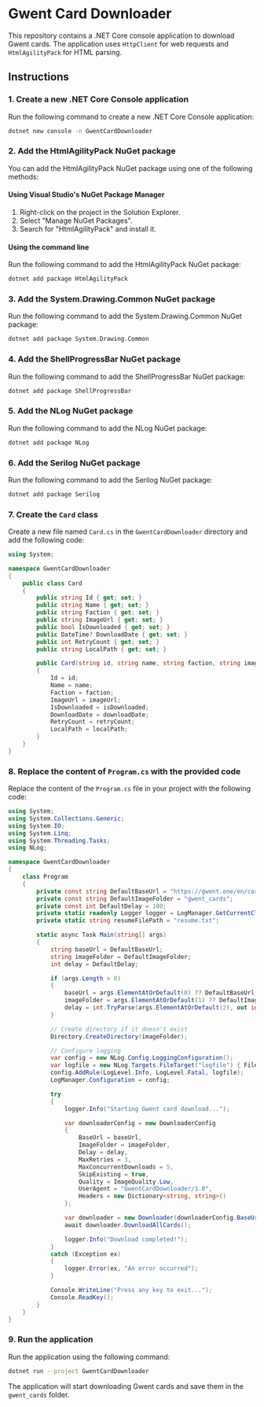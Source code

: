 # Gwent Card Downloader

This repository contains a .NET Core console application to download Gwent cards. The application uses `HttpClient` for web requests and `HtmlAgilityPack` for HTML parsing.

## Instructions

### 1. Create a new .NET Core Console application

Run the following command to create a new .NET Core Console application:

```sh
dotnet new console -n GwentCardDownloader
```

### 2. Add the HtmlAgilityPack NuGet package

You can add the HtmlAgilityPack NuGet package using one of the following methods:

#### Using Visual Studio's NuGet Package Manager

1. Right-click on the project in the Solution Explorer.
2. Select "Manage NuGet Packages".
3. Search for "HtmlAgilityPack" and install it.

#### Using the command line

Run the following command to add the HtmlAgilityPack NuGet package:

```sh
dotnet add package HtmlAgilityPack
```

### 3. Add the System.Drawing.Common NuGet package

Run the following command to add the System.Drawing.Common NuGet package:

```sh
dotnet add package System.Drawing.Common
```

### 4. Add the ShellProgressBar NuGet package

Run the following command to add the ShellProgressBar NuGet package:

```sh
dotnet add package ShellProgressBar
```

### 5. Add the NLog NuGet package

Run the following command to add the NLog NuGet package:

```sh
dotnet add package NLog
```

### 6. Add the Serilog NuGet package

Run the following command to add the Serilog NuGet package:

```sh
dotnet add package Serilog
```

### 7. Create the `Card` class

Create a new file named `Card.cs` in the `GwentCardDownloader` directory and add the following code:

```csharp
using System;

namespace GwentCardDownloader
{
    public class Card
    {
        public string Id { get; set; }
        public string Name { get; set; }
        public string Faction { get; set; }
        public string ImageUrl { get; set; }
        public bool IsDownloaded { get; set; }
        public DateTime? DownloadDate { get; set; }
        public int RetryCount { get; set; }
        public string LocalPath { get; set; }

        public Card(string id, string name, string faction, string imageUrl, bool isDownloaded, DateTime? downloadDate, int retryCount, string localPath)
        {
            Id = id;
            Name = name;
            Faction = faction;
            ImageUrl = imageUrl;
            IsDownloaded = isDownloaded;
            DownloadDate = downloadDate;
            RetryCount = retryCount;
            LocalPath = localPath;
        }
    }
}
```

### 8. Replace the content of `Program.cs` with the provided code

Replace the content of the `Program.cs` file in your project with the following code:

```csharp
using System;
using System.Collections.Generic;
using System.IO;
using System.Linq;
using System.Threading.Tasks;
using NLog;

namespace GwentCardDownloader
{
    class Program
    {
        private const string DefaultBaseUrl = "https://gwent.one/en/cards/";
        private const string DefaultImageFolder = "gwent_cards";
        private const int DefaultDelay = 100;
        private static readonly Logger logger = LogManager.GetCurrentClassLogger();
        private static string resumeFilePath = "resume.txt";

        static async Task Main(string[] args)
        {
            string baseUrl = DefaultBaseUrl;
            string imageFolder = DefaultImageFolder;
            int delay = DefaultDelay;

            if (args.Length > 0)
            {
                baseUrl = args.ElementAtOrDefault(0) ?? DefaultBaseUrl;
                imageFolder = args.ElementAtOrDefault(1) ?? DefaultImageFolder;
                delay = int.TryParse(args.ElementAtOrDefault(2), out int parsedDelay) ? parsedDelay : DefaultDelay;
            }

            // Create directory if it doesn't exist
            Directory.CreateDirectory(imageFolder);

            // Configure logging
            var config = new NLog.Config.LoggingConfiguration();
            var logfile = new NLog.Targets.FileTarget("logfile") { FileName = "logfile.txt" };
            config.AddRule(LogLevel.Info, LogLevel.Fatal, logfile);
            LogManager.Configuration = config;

            try
            {
                logger.Info("Starting Gwent card download...");

                var downloaderConfig = new DownloaderConfig
                {
                    BaseUrl = baseUrl,
                    ImageFolder = imageFolder,
                    Delay = delay,
                    MaxRetries = 3,
                    MaxConcurrentDownloads = 5,
                    SkipExisting = true,
                    Quality = ImageQuality.Low,
                    UserAgent = "GwentCardDownloader/1.0",
                    Headers = new Dictionary<string, string>()
                };

                var downloader = new Downloader(downloaderConfig.BaseUrl, downloaderConfig.ImageFolder, downloaderConfig.Delay, new Logger(), resumeFilePath);
                await downloader.DownloadAllCards();

                logger.Info("Download completed!");
            }
            catch (Exception ex)
            {
                logger.Error(ex, "An error occurred");
            }

            Console.WriteLine("Press any key to exit...");
            Console.ReadKey();
        }
    }
}
```

### 9. Run the application

Run the application using the following command:

```sh
dotnet run --project GwentCardDownloader
```

The application will start downloading Gwent cards and save them in the `gwent_cards` folder.

